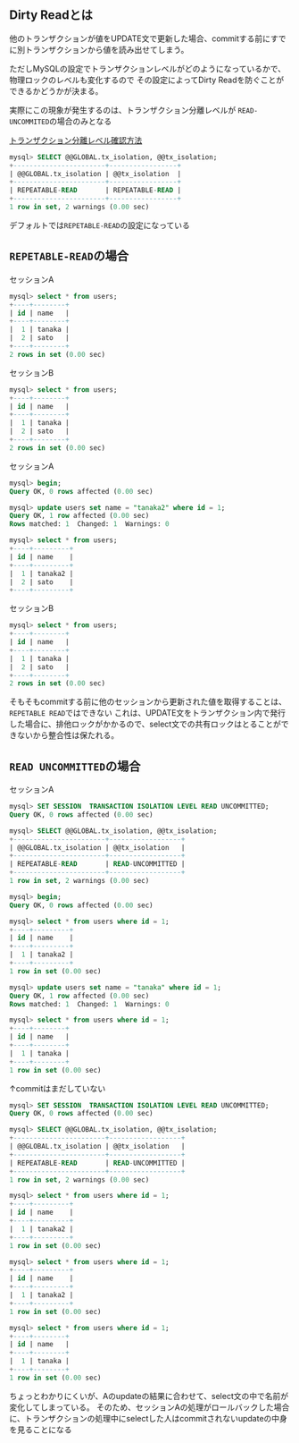 ## Dirty Readとは
他のトランザクションが値をUPDATE文で更新した場合、commitする前にすでに別トランザクションから値を読み出せてしまう。

ただしMySQLの設定でトランザクションレベルがどのようになっているかで、物理ロックのレベルも変化するので
その設定によってDirty Readを防ぐことができるかどうかが決まる。

実際にこの現象が発生するのは、トランザクション分離レベルが `READ-UNCOMMITED`の場合のみとなる

[トランザクション分離レベル確認方法](https://marock.tokyo/2021/07/13/mysql-%E3%83%88%E3%83%A9%E3%83%B3%E3%82%B6%E3%82%AF%E3%82%B7%E3%83%A7%E3%83%B3%E5%88%86%E9%9B%A2%E3%83%AC%E3%83%99%E3%83%AB%E3%82%92%E7%A2%BA%E8%AA%8D%E3%81%99%E3%82%8B%E6%96%B9%E6%B3%95/)

``` sql
mysql> SELECT @@GLOBAL.tx_isolation, @@tx_isolation;
+-----------------------+-----------------+
| @@GLOBAL.tx_isolation | @@tx_isolation  |
+-----------------------+-----------------+
| REPEATABLE-READ       | REPEATABLE-READ |
+-----------------------+-----------------+
1 row in set, 2 warnings (0.00 sec)
```

デフォルトでは`REPETABLE-READ`の設定になっている


## `REPETABLE-READ`の場合

セッションA
``` sql
mysql> select * from users;
+----+--------+
| id | name   |
+----+--------+
|  1 | tanaka |
|  2 | sato   |
+----+--------+
2 rows in set (0.00 sec)
```


セッションB
``` sql
mysql> select * from users;
+----+--------+
| id | name   |
+----+--------+
|  1 | tanaka |
|  2 | sato   |
+----+--------+
2 rows in set (0.00 sec)
```

セッションA
``` sql
mysql> begin;
Query OK, 0 rows affected (0.00 sec)

mysql> update users set name = "tanaka2" where id = 1;
Query OK, 1 row affected (0.00 sec)
Rows matched: 1  Changed: 1  Warnings: 0

mysql> select * from users;
+----+---------+
| id | name    |
+----+---------+
|  1 | tanaka2 |
|  2 | sato    |
+----+---------+
```

セッションB
``` sql
mysql> select * from users;
+----+--------+
| id | name   |
+----+--------+
|  1 | tanaka |
|  2 | sato   |
+----+--------+
2 rows in set (0.00 sec)
```

そもそもcommitする前に他のセッションから更新された値を取得することは、`REPETABLE READ`ではできない
これは、UPDATE文をトランザクション内で発行した場合に、排他ロックがかかるので、select文での共有ロックはとることができないから整合性は保たれる。


## `READ UNCOMMITTED`の場合

セッションA
``` sql
mysql> SET SESSION  TRANSACTION ISOLATION LEVEL READ UNCOMMITTED;
Query OK, 0 rows affected (0.00 sec)

mysql> SELECT @@GLOBAL.tx_isolation, @@tx_isolation;
+-----------------------+------------------+
| @@GLOBAL.tx_isolation | @@tx_isolation   |
+-----------------------+------------------+
| REPEATABLE-READ       | READ-UNCOMMITTED |
+-----------------------+------------------+
1 row in set, 2 warnings (0.00 sec)

mysql> begin;
Query OK, 0 rows affected (0.00 sec)

mysql> select * from users where id = 1;
+----+---------+
| id | name    |
+----+---------+
|  1 | tanaka2 |
+----+---------+
1 row in set (0.00 sec)

mysql> update users set name = "tanaka" where id = 1;
Query OK, 1 row affected (0.00 sec)
Rows matched: 1  Changed: 1  Warnings: 0

mysql> select * from users where id = 1;
+----+--------+
| id | name   |
+----+--------+
|  1 | tanaka |
+----+--------+
1 row in set (0.00 sec)
```

↑commitはまだしていない

``` sql
mysql> SET SESSION  TRANSACTION ISOLATION LEVEL READ UNCOMMITTED;
Query OK, 0 rows affected (0.00 sec)

mysql> SELECT @@GLOBAL.tx_isolation, @@tx_isolation;
+-----------------------+------------------+
| @@GLOBAL.tx_isolation | @@tx_isolation   |
+-----------------------+------------------+
| REPEATABLE-READ       | READ-UNCOMMITTED |
+-----------------------+------------------+
1 row in set, 2 warnings (0.00 sec)

mysql> select * from users where id = 1;
+----+---------+
| id | name    |
+----+---------+
|  1 | tanaka2 |
+----+---------+
1 row in set (0.00 sec)

mysql> select * from users where id = 1;
+----+---------+
| id | name    |
+----+---------+
|  1 | tanaka2 |
+----+---------+
1 row in set (0.00 sec)

mysql> select * from users where id = 1;
+----+--------+
| id | name   |
+----+--------+
|  1 | tanaka |
+----+--------+
1 row in set (0.00 sec)
```

ちょっとわかりにくいが、Aのupdateの結果に合わせて、select文の中で名前が変化してしまっている。
そのため、セッションAの処理がロールバックした場合に、トランザクションの処理中にselectした人はcommitされないupdateの中身を見ることになる